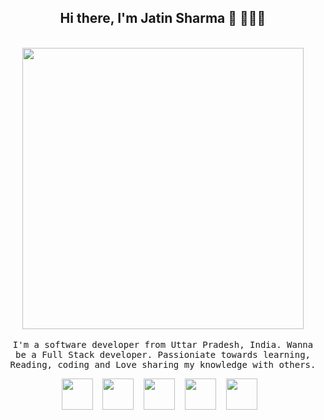 <link rel="stylesheet" href="github-markdown.css">


<h2 align='center'> Hi there, I'm Jatin Sharma 👋 🧑🏻‍💻 </h2>

<p align="center">
  <br><img src="https://github.com/punitkmryh/punitkmryh/blob/master/Developer.gif" width="450px"><br><br>
  <samp> I'm a software developer from Uttar Pradesh, India. Wanna be a Full Stack developer. Passioniate towards learning, Reading, coding and Love sharing my knowledge with others.
  </samp>
  <br>
  
</p>

<p align="center" >
   <a href="https://www.twitter.com/empireofemperor/"><img src="https://i.imgur.com/zGS0sLQ.png" width="50" height="50"/></a>&nbsp;&nbsp;&nbsp;
   <a href="https://www.instagram.com/_empireofemperor/"><img src="https://img.pngio.com/circle-colored-gradient-instagram-media-social-social-media-icon-instagram-circle-logo-png-512_512.png" width="50" height="50"/></a>&nbsp;&nbsp;&nbsp;
   <a href="https://www.linkedin.com/in/jatin-sharma-8835641b2/"><img src="https://cdn4.iconfinder.com/data/icons/iconsimple-logotypes/512/linkedin-512.png" width="50" height="50"/></a>&nbsp;&nbsp;&nbsp;
  <a href="https://www.facebook.com/empireofemperor/"><img src="https://i.imgur.com/IBjq8wx.png" width="50" height="50"/></a>&nbsp;&nbsp;&nbsp;
  <a href="mailto:jatinsharma8669@gmail.com?subject=""><img src="https://www.iconninja.com/files/591/557/131/circle-mailru-address-book-mail-ru-email-contact-contacts-icon.svg" width="50" height="50" /></a>&nbsp;&nbsp;&nbsp;


</p>






